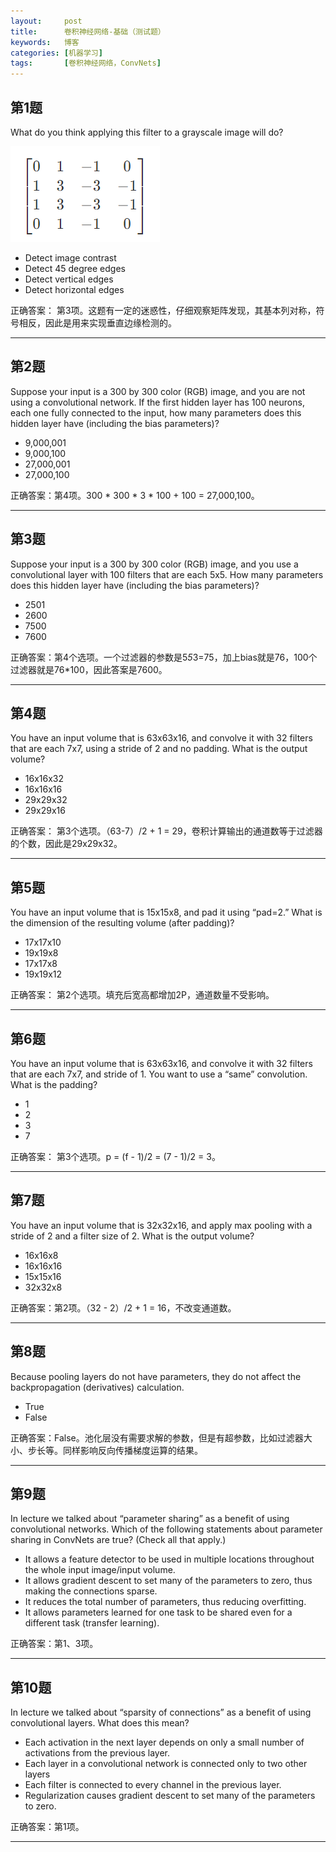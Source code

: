 ```yaml
---
layout:     post
title:      卷积神经网络-基础（测试题）
keywords:   博客
categories: [机器学习]
tags:	    [卷积神经网络，ConvNets]
---
```



## 第1题

What do you think applying this filter to a grayscale image will do?

   ![](/images/images_2018/8-2_01.png) 

- Detect image contrast
- Detect 45 degree edges
- Detect vertical edges
- Detect horizontal edges

正确答案： 第3项。这题有一定的迷惑性，仔细观察矩阵发现，其基本列对称，符号相反，因此是用来实现垂直边缘检测的。

-------------------------------------

## 第2题

Suppose your input is a 300 by 300 color (RGB) image, and you are not using a convolutional network. If the first hidden layer has 100 neurons, each one fully connected to the input, how many parameters does this hidden layer have (including the bias parameters)?

- 9,000,001
- 9,000,100
- 27,000,001
- 27,000,100   

正确答案：第4项。300 * 300 * 3 * 100 + 100 = 27,000,100。

---------------------------------------------

## 第3题  

Suppose your input is a 300 by 300 color (RGB) image, and you use a convolutional layer with 100 filters that are each 5x5. How many parameters does this hidden layer have (including the bias parameters)?


- 2501
- 2600
- 7500
- 7600

正确答案：第4个选项。一个过滤器的参数是5*5*3=75，加上bias就是76，100个过滤器就是76*100，因此答案是7600。

---------------------------------------

## 第4题 

You have an input volume that is 63x63x16, and convolve it with 32 filters that are each 7x7, using a stride of 2 and no padding. What is the output volume?

- 16x16x32
- 16x16x16
- 29x29x32
- 29x29x16

正确答案： 第3个选项。（63-7）/2 + 1 = 29，卷积计算输出的通道数等于过滤器的个数，因此是29x29x32。

---------------------------------------

## 第5题

You have an input volume that is 15x15x8, and pad it using “pad=2.” What is the dimension of the resulting volume (after padding)?

- 17x17x10
- 19x19x8
- 17x17x8
- 19x19x12     


正确答案： 第2个选项。填充后宽高都增加2P，通道数量不受影响。

----------------------------------------------

## 第6题

You have an input volume that is 63x63x16, and convolve it with 32 filters that are each 7x7, and stride of 1. You want to use a “same” convolution. What is the padding?

- 1
- 2
- 3
- 7


正确答案： 第3个选项。p = (f - 1)/2 = (7 - 1)/2 = 3。

------------------------------------------

## 第7题

You have an input volume that is 32x32x16, and apply max pooling with a stride of 2 and a filter size of 2. What is the output volume?

- 16x16x8
- 16x16x16
- 15x15x16
- 32x32x8

正确答案：第2项。（32 - 2）/2 + 1 = 16，不改变通道数。

----------------------------------------

## 第8题

Because pooling layers do not have parameters, they do not affect the backpropagation (derivatives) calculation.

- True
- False  


正确答案：False。池化层没有需要求解的参数，但是有超参数，比如过滤器大小、步长等。同样影响反向传播梯度运算的结果。

-----------------------------

## 第9题

In lecture we talked about “parameter sharing” as a benefit of using convolutional networks. Which of the following statements about parameter sharing in ConvNets are true? (Check all that apply.)

- It allows a feature detector to be used in multiple locations throughout the whole input image/input volume.
- It allows gradient descent to set many of the parameters to zero, thus making the connections sparse.
- It reduces the total number of parameters, thus reducing overfitting.
- It allows parameters learned for one task to be shared even for a different task (transfer learning).

正确答案：第1、3项。

--------------------------------------

## 第10题

In lecture we talked about “sparsity of connections” as a benefit of using convolutional layers. What does this mean?

- Each activation in the next layer depends on only a small number of activations from the previous layer.
- Each layer in a convolutional network is connected only to two other layers
- Each filter is connected to every channel in the previous layer.
- Regularization causes gradient descent to set many of the parameters to zero.

正确答案：第1项。

----------------------------------------

